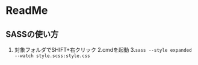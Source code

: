 # ReadMe
## SASSの使い方
1. 対象フォルダでSHIFT+右クリック
2.cmdを起動
3.```sass --style expanded --watch style.scss:style.css```
